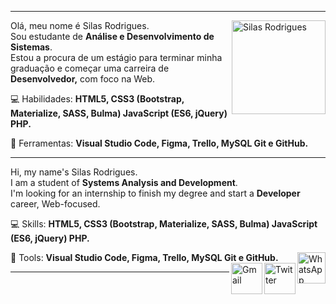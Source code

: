 <hr>
<img src="https://avatars.githubusercontent.com/u/47532703?v=4" width="150px" align="right" alt="Silas Rodrigues">

<p align="left"> 
  Olá, meu nome é Silas Rodrigues.<br>
  Sou estudante de <strong>Análise e Desenvolvimento de Sistemas</strong>.<br>
  Estou a procura de um estágio para terminar minha graduação e começar uma carreira de <strong>Desenvolvedor,</strong> com foco na Web.<br>
</p>

<p align="left">
  💻 Habilidades: <strong>HTML5, CSS3 (Bootstrap, Materialize, SASS, Bulma) JavaScript (ES6, jQuery) PHP.</strong>
</p>

<p align="left">
  🧰 Ferramentas: <strong>Visual Studio Code, Figma, Trello, MySQL Git e GitHub.</strong>
</p>
<hr>

<p align="left"> 
  Hi, my name's Silas Rodrigues.<br>
  I am a student of <strong>Systems Analysis and Development</strong>.<br>
  I'm looking for an internship to finish my degree and start a <strong>Developer</strong> career, Web-focused.<br>
</p>

<p align="left">
  💻 Skills: <strong>HTML5, CSS3 (Bootstrap, Materialize, SASS, Bulma) JavaScript (ES6, jQuery) PHP.</strong>
</p>

<p align="left">
  🧰 Tools: <strong>Visual Studio Code, Figma, Trello, MySQL Git e GitHub.</strong>
  
  <a href="https://api.whatsapp.com/send/?phone=5519986024827&text&app_absent=0" target="_blank">
    <img align="right" src="https://image.flaticon.com/icons/png/512/36/36935.png" width="45px" height="50px" alt="WhatsApp">
  </a>

  <a href="https://twitter.com/jinuye1/" target="_blank">
    <img align="right" src="https://cdn.icon-icons.com/icons2/1793/PNG/512/twitterdrawlogo_114742.png" width="50px" height="50px" alt="Twitter">
  </a>
  
  <a href="mailto:silasrodrigues.fatec@gmail.com?subject=Contato GitHub" target="_blank">
    <img align="right" src="https://cdn.icon-icons.com/icons2/1793/PNG/512/postenvelope_114740.png" width="50px" height="50px" alt="Gmail">
  </a>
</p>
<hr>



